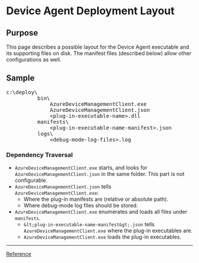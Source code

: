 # Device Agent Deployment Layout

## Purpose

This page describes a possible layout for the Device Agent executable and its supporting files on disk. The manifest files (described below) allow other configurations as well.

## Sample

<pre>
c:\deploy\
          bin\
              AzureDeviceManagementClient.exe
              AzureDeviceManagementClient.json
              &lt;plug-in-executable-name&gt;.dll
          manifests\
              &lt;plug-in-executable-name-manifest&gt;.json
          logs\
              &lt;debug-mode-log-files&gt;.log
</pre>

### Dependency Traversal

- `AzureDeviceManagementClient.exe` starts, and looks for `AzureDeviceManagementClient.json` in the same folder. This part is not configurable.
- `AzureDeviceManagementClient.json` tells `AzureDeviceManagementClient.exe`:
    - Where the plug-in manifests are (relative or absolute path).
    - Where debug-mode log files should be stored.
- `AzureDeviceManagementClient.exe` enumerates and loads all files under `manifests`.
    - `&lt;plug-in-executable-name-manifest&gt;.json` tells `AzureDeviceManagementClient.exe` where the plug-in executables are.
    - `AzureDeviceManagementClient.exe` loads the plug-in executables.

----

[Reference](../reference.md)
